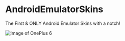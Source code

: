 # AndroidEmulatorSkins
The First & ONLY Android Emulator Skins with a notch!

![Image of OnePlus 6](https://github.com/echonox/AndroidEmulatorSkins/blob/master/oneplus_6/OnePlus6T.png)
